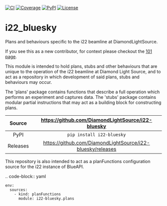 [![CI](https://github.com/DiamondLightSource/i22-bluesky/actions/workflows/ci.yml/badge.svg)](https://github.com/DiamondLightSource/i22-bluesky/actions/workflows/ci.yml)
[![Coverage](https://codecov.io/gh/DiamondLightSource/i22-bluesky/branch/main/graph/badge.svg)](https://codecov.io/gh/DiamondLightSource/i22-bluesky)
[![PyPI](https://img.shields.io/pypi/v/i22-bluesky.svg)](https://pypi.org/project/i22-bluesky)
[![License](https://img.shields.io/badge/License-Apache%202.0-blue.svg)](https://www.apache.org/licenses/LICENSE-2.0)

# i22_bluesky

Plans and behaviours specific to the i22 beamline at DiamondLightSource.

If you see this as a new contributor, for context please checkout the [101 page](docs/developer/tutorials/i22-bluesky-101.md).

This module is intended to hold plans, stubs and other behaviours that are
unique to the operation of the i22 beamline at Diamond Light Source, and to
act as a repository in which development of said plans, stubs and behaviours
may occur.

The 'plans' package contains functions that describe a full operation which performs an experiment and captures data.
The 'stubs' package contains modular partial instructions that may act as a building block for constructing plans.

Source          | <https://github.com/DiamondLightSource/i22-bluesky>
:---:           | :---:
PyPI            | `pip install i22-bluesky`
Releases        | <https://github.com/DiamondLightSource/i22-bluesky/releases>

This repository is also intended to act as a planFunctions configuration source
for the i22 instance of BlueAPI.

.. code-block:: yaml

    env:
      sources:
        - kind: planFunctions
          module: i22-bluesky.plans
